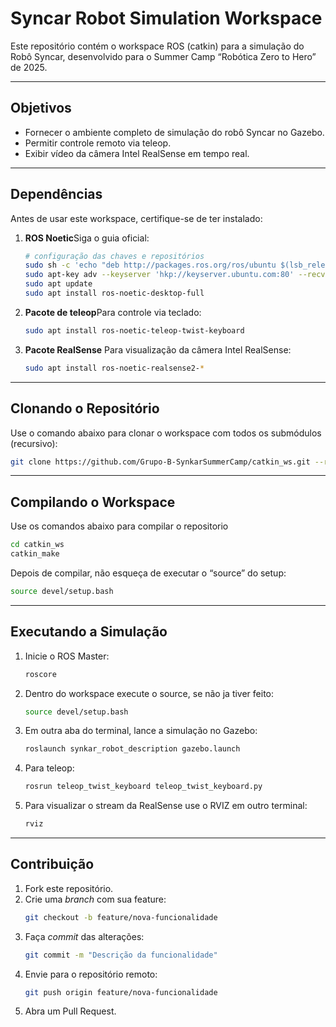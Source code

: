 # Syncar Robot Simulation Workspace

Este repositório contém o workspace ROS (catkin) para a simulação do Robô Syncar, desenvolvido para o Summer Camp “Robótica Zero to Hero” de 2025.

---

## Objetivos

- Fornecer o ambiente completo de simulação do robô Syncar no Gazebo.
- Permitir controle remoto via teleop.
- Exibir vídeo da câmera Intel RealSense em tempo real.

---

## Dependências

Antes de usar este workspace, certifique-se de ter instalado:

1. **ROS Noetic**Siga o guia oficial:
   ```bash
   # configuração das chaves e repositórios
   sudo sh -c 'echo "deb http://packages.ros.org/ros/ubuntu $(lsb_release -sc) main" > /etc/apt/sources.list.d/ros-latest.list'
   sudo apt-key adv --keyserver 'hkp://keyserver.ubuntu.com:80' --recv-key C1CF6E31E6BADE8868B172B4F42ED6FBAB17C654
   sudo apt update
   sudo apt install ros-noetic-desktop-full
   ```
2. **Pacote de teleop**Para controle via teclado:
   ```bash
   sudo apt install ros-noetic-teleop-twist-keyboard
   ```
3. **Pacote RealSense**
   Para visualização da câmera Intel RealSense:
   ```bash
   sudo apt install ros-noetic-realsense2-*
   ```

---

## Clonando o Repositório

Use o comando abaixo para clonar o workspace com todos os submódulos (recursivo):

```bash
git clone https://github.com/Grupo-B-SynkarSummerCamp/catkin_ws.git --recursive
```

---

## Compilando o Workspace

Use os comandos abaixo para compilar o repositorio

```bash
cd catkin_ws
catkin_make
```

Depois de compilar, não esqueça de executar o “source” do setup:

```bash
source devel/setup.bash
```

---

## Executando a Simulação

1. Inicie o ROS Master:
   ```bash
   roscore
   ```
2. Dentro do workspace execute o source, se não ja tiver feito:
   ```bash
   source devel/setup.bash
   ```
3. Em outra aba do terminal, lance a simulação no Gazebo:
   ```bash
   roslaunch synkar_robot_description gazebo.launch
   ```
4. Para teleop:
   ```bash
   rosrun teleop_twist_keyboard teleop_twist_keyboard.py
   ```
5. Para visualizar o stream da RealSense use o RVIZ em outro terminal:
    ```bash
   rviz
   ```


---

## Contribuição

1. Fork este repositório.
2. Crie uma _branch_ com sua feature:
   ```bash
   git checkout -b feature/nova-funcionalidade
   ```
3. Faça _commit_ das alterações:
   ```bash
   git commit -m "Descrição da funcionalidade"
   ```
4. Envie para o repositório remoto:
   ```bash
   git push origin feature/nova-funcionalidade
   ```
5. Abra um Pull Request.
